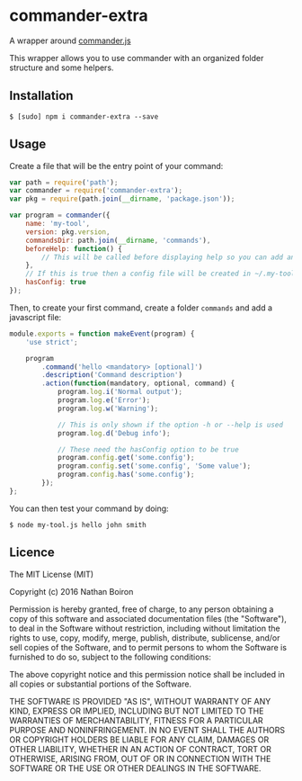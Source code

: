 # commander-extra

A wrapper around [commander.js](https://www.npmjs.com/package/commander)

This wrapper allows you to use commander with an organized folder structure and some helpers.

## Installation

```shell
$ [sudo] npm i commander-extra --save
```

## Usage

Create a file that will be the entry point of your command:

```javascript
var path = require('path');
var commander = require('commander-extra');
var pkg = require(path.join(__dirname, 'package.json'));

var program = commander({
    name: 'my-tool',
    version: pkg.version,
    commandsDir: path.join(__dirname, 'commands'),
    beforeHelp: function() {
        // This will be called before displaying help so you can add anything
    },
    // If this is true then a config file will be created in ~/.my-tool/config
    hasConfig: true
});
```

Then, to create your first command, create a folder `commands` and add a javascript file:

```javascript
module.exports = function makeEvent(program) {
    'use strict';

    program
        .command('hello <mandatory> [optional]')
        .description('Command description')
        .action(function(mandatory, optional, command) {
            program.log.i('Normal output');
            program.log.e('Error');
            program.log.w('Warning');

            // This is only shown if the option -h or --help is used
            program.log.d('Debug info');

            // These need the hasConfig option to be true
            program.config.get('some.config');
            program.config.set('some.config', 'Some value');
            program.config.has('some.config');
        });
};
```

You can then test your command by doing:

```shell
$ node my-tool.js hello john smith
```

## Licence

The MIT License (MIT)

Copyright (c) 2016 Nathan Boiron

Permission is hereby granted, free of charge, to any person obtaining a copy
of this software and associated documentation files (the "Software"), to deal
in the Software without restriction, including without limitation the rights
to use, copy, modify, merge, publish, distribute, sublicense, and/or sell
copies of the Software, and to permit persons to whom the Software is
furnished to do so, subject to the following conditions:

The above copyright notice and this permission notice shall be included in all
copies or substantial portions of the Software.

THE SOFTWARE IS PROVIDED "AS IS", WITHOUT WARRANTY OF ANY KIND, EXPRESS OR
IMPLIED, INCLUDING BUT NOT LIMITED TO THE WARRANTIES OF MERCHANTABILITY,
FITNESS FOR A PARTICULAR PURPOSE AND NONINFRINGEMENT. IN NO EVENT SHALL THE
AUTHORS OR COPYRIGHT HOLDERS BE LIABLE FOR ANY CLAIM, DAMAGES OR OTHER
LIABILITY, WHETHER IN AN ACTION OF CONTRACT, TORT OR OTHERWISE, ARISING FROM,
OUT OF OR IN CONNECTION WITH THE SOFTWARE OR THE USE OR OTHER DEALINGS IN THE
SOFTWARE.
